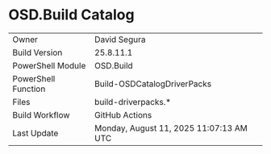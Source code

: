 ﻿# OSD.Build Catalog

| | |
|-|-|
| Owner | David Segura |
| Build Version | 25.8.11.1 |
| PowerShell Module | OSD.Build |
| PowerShell Function | Build-OSDCatalogDriverPacks |
| Files | build-driverpacks.* |
| Build Workflow | GitHub Actions |
| Last Update | Monday, August 11, 2025 11:07:13 AM UTC |
